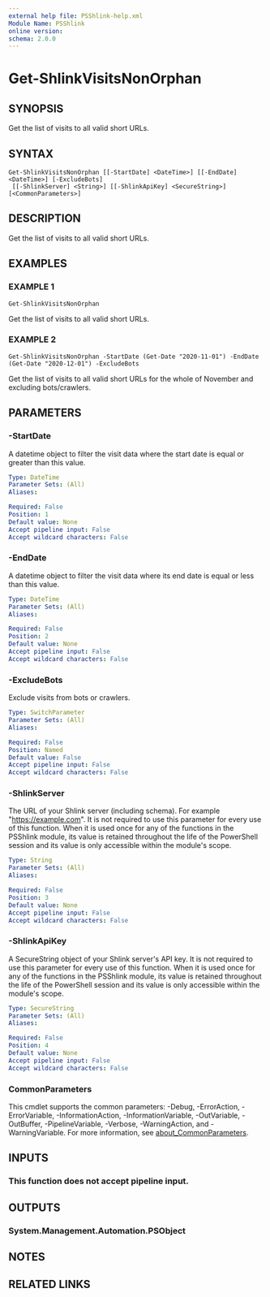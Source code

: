 ```yaml
---
external help file: PSShlink-help.xml
Module Name: PSShlink
online version:
schema: 2.0.0
---
```


# Get-ShlinkVisitsNonOrphan

## SYNOPSIS
Get the list of visits to all valid short URLs.

## SYNTAX

```
Get-ShlinkVisitsNonOrphan [[-StartDate] <DateTime>] [[-EndDate] <DateTime>] [-ExcludeBots]
 [[-ShlinkServer] <String>] [[-ShlinkApiKey] <SecureString>] [<CommonParameters>]
```

## DESCRIPTION
Get the list of visits to all valid short URLs.

## EXAMPLES

### EXAMPLE 1
```
Get-ShlinkVisitsNonOrphan
```

Get the list of visits to all valid short URLs.

### EXAMPLE 2
```
Get-ShlinkVisitsNonOrphan -StartDate (Get-Date "2020-11-01") -EndDate (Get-Date "2020-12-01") -ExcludeBots
```

Get the list of visits to all valid short URLs for the whole of November and excluding bots/crawlers.

## PARAMETERS

### -StartDate
A datetime object to filter the visit data where the start date is equal or greater than this value.

```yaml
Type: DateTime
Parameter Sets: (All)
Aliases:

Required: False
Position: 1
Default value: None
Accept pipeline input: False
Accept wildcard characters: False
```

### -EndDate
A datetime object to filter the visit data where its end date is equal or less than this value.

```yaml
Type: DateTime
Parameter Sets: (All)
Aliases:

Required: False
Position: 2
Default value: None
Accept pipeline input: False
Accept wildcard characters: False
```

### -ExcludeBots
Exclude visits from bots or crawlers.

```yaml
Type: SwitchParameter
Parameter Sets: (All)
Aliases:

Required: False
Position: Named
Default value: False
Accept pipeline input: False
Accept wildcard characters: False
```

### -ShlinkServer
The URL of your Shlink server (including schema).
For example "https://example.com".
It is not required to use this parameter for every use of this function.
When it is used once for any of the functions in the PSShlink module, its value is retained throughout the life of the PowerShell session and its value is only accessible within the module's scope.

```yaml
Type: String
Parameter Sets: (All)
Aliases:

Required: False
Position: 3
Default value: None
Accept pipeline input: False
Accept wildcard characters: False
```

### -ShlinkApiKey
A SecureString object of your Shlink server's API key.
It is not required to use this parameter for every use of this function.
When it is used once for any of the functions in the PSShlink module, its value is retained throughout the life of the PowerShell session and its value is only accessible within the module's scope.

```yaml
Type: SecureString
Parameter Sets: (All)
Aliases:

Required: False
Position: 4
Default value: None
Accept pipeline input: False
Accept wildcard characters: False
```

### CommonParameters
This cmdlet supports the common parameters: -Debug, -ErrorAction, -ErrorVariable, -InformationAction, -InformationVariable, -OutVariable, -OutBuffer, -PipelineVariable, -Verbose, -WarningAction, and -WarningVariable. For more information, see [about_CommonParameters](http://go.microsoft.com/fwlink/?LinkID=113216).

## INPUTS

### This function does not accept pipeline input.
## OUTPUTS

### System.Management.Automation.PSObject
## NOTES

## RELATED LINKS

